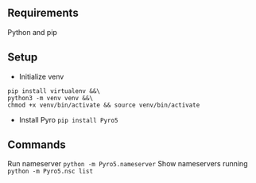 ## Requirements
Python and pip

## Setup
- Initialize venv
```
pip install virtualenv &&\
python3 -m venv venv &&\
chmod +x venv/bin/activate && source venv/bin/activate
```
- Install Pyro `pip install Pyro5`


## Commands
Run nameserver `python -m Pyro5.nameserver`
Show nameservers running `python -m Pyro5.nsc list`

